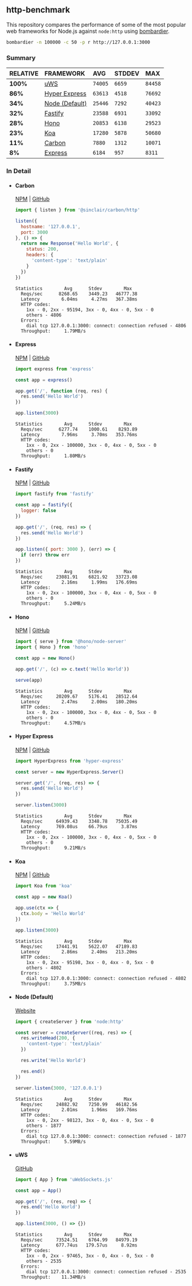 ## http-benchmark

This repository compares the performance of some of the most popular web frameworks for Node.js against `node:http` using [bombardier](https://github.com/codesenberg/bombardier).

```bash
bombardier -n 100000 -c 50 -p r http://127.0.0.1:3000
```

### Summary

| RELATIVE | FRAMEWORK | AVG | STDDEV | MAX |
| :--- | :--- | :--- | :--- | :--- |
| **100%** | [uWS](#uws) | `74005` | `6659` | `84458` |
| **86%** | [Hyper Express](#hyper-express) | `63613` | `4518` | `76692` |
| **34%** | [Node (Default)](#node-default) | `25446` | `7292` | `40423` |
| **32%** | [Fastify](#fastify) | `23588` | `6931` | `33092` |
| **28%** | [Hono](#hono) | `20853` | `6138` | `29523` |
| **23%** | [Koa](#koa) | `17280` | `5878` | `50680` |
| **11%** | [Carbon](#carbon) | `7880` | `1312` | `10071` |
| **8%** | [Express](#express) | `6184` | `957` | `8311` |


### In Detail

- #### Carbon
  [NPM](https://npmjs.com/@sinclair/carbon) | [GitHub](https://github.com/sinclairzx81/carbon)
  ```js
  import { listen } from '@sinclair/carbon/http'

  listen({
    hostname: '127.0.0.1',
    port: 3000
  }, () => {
    return new Response('Hello World', {
      status: 200,
      headers: {
        'content-type': 'text/plain'
      }
    })
  })
  ```

  ```
  Statistics        Avg      Stdev        Max
    Reqs/sec      8268.65    3449.23   46777.38
    Latency        6.04ms     4.27ms   367.38ms
    HTTP codes:
      1xx - 0, 2xx - 95194, 3xx - 0, 4xx - 0, 5xx - 0
      others - 4806
    Errors:
      dial tcp 127.0.0.1:3000: connect: connection refused - 4806
    Throughput:     1.79MB/s
  ```

- #### Express
  [NPM](https://npmjs.com/express) | [GitHub](https://github.com/expressjs/express)
  ```js
  import express from 'express'

  const app = express()

  app.get('/', function (req, res) {
    res.send('Hello World')
  })

  app.listen(3000)
  ```

  ```
  Statistics        Avg      Stdev        Max
    Reqs/sec      6277.74    1000.61    8293.89
    Latency        7.96ms     3.70ms   353.76ms
    HTTP codes:
      1xx - 0, 2xx - 100000, 3xx - 0, 4xx - 0, 5xx - 0
      others - 0
    Throughput:     1.80MB/s
  ```

- #### Fastify
  [NPM](https://npmjs.com/fastify) | [GitHub](https://github.com/fastify/fastify)
  ```js
  import fastify from 'fastify'

  const app = fastify({
    logger: false
  })

  app.get('/', (req, res) => {
    res.send('Hello World')
  })

  app.listen({ port: 3000 }, (err) => {
    if (err) throw err
  })
  ```

  ```
  Statistics        Avg      Stdev        Max
    Reqs/sec     23081.91    6821.92   33723.08
    Latency        2.16ms     1.99ms   176.69ms
    HTTP codes:
      1xx - 0, 2xx - 100000, 3xx - 0, 4xx - 0, 5xx - 0
      others - 0
    Throughput:     5.24MB/s
  ```

- #### Hono
  [NPM](https://npmjs.com/hono) | [GitHub](https://github.com/honojs/hono)
  ```js
  import { serve } from '@hono/node-server'
  import { Hono } from 'hono'

  const app = new Hono()

  app.get('/', (c) => c.text('Hello World'))

  serve(app)
  ```

  ```
  Statistics        Avg      Stdev        Max
    Reqs/sec     20209.67    5176.41   28512.64
    Latency        2.47ms     2.00ms   180.20ms
    HTTP codes:
      1xx - 0, 2xx - 100000, 3xx - 0, 4xx - 0, 5xx - 0
      others - 0
    Throughput:     4.57MB/s
  ```

- #### Hyper Express
  [NPM](https://npmjs.com/hyper-express) | [GitHub](https://github.com/kartikk221/hyper-express)
  ```js
  import HyperExpress from 'hyper-express'

  const server = new HyperExpress.Server()

  server.get('/', (req, res) => {
    res.send('Hello World')
  })

  server.listen(3000)
  ```

  ```
  Statistics        Avg      Stdev        Max
    Reqs/sec     64939.43    3348.78   75035.49
    Latency      769.08us    66.79us     3.87ms
    HTTP codes:
      1xx - 0, 2xx - 100000, 3xx - 0, 4xx - 0, 5xx - 0
      others - 0
    Throughput:     9.21MB/s
  ```

- #### Koa
  [NPM](https://npmjs.com/koa) | [GitHub](https://github.com/koajs/koa)
  ```js
  import Koa from 'koa'

  const app = new Koa()

  app.use(ctx => {
    ctx.body = 'Hello World'
  })

  app.listen(3000)
  ```

  ```
  Statistics        Avg      Stdev        Max
    Reqs/sec     17441.91    5622.07   47189.83
    Latency        2.86ms     2.40ms   213.20ms
    HTTP codes:
      1xx - 0, 2xx - 95198, 3xx - 0, 4xx - 0, 5xx - 0
      others - 4802
    Errors:
      dial tcp 127.0.0.1:3000: connect: connection refused - 4802
    Throughput:     3.75MB/s
  ```

- #### Node (Default)
  [Website](https://nodejs.org/api/http.html)
  ```js
  import { createServer } from 'node:http'

  const server = createServer((req, res) => {
    res.writeHead(200, {
      'content-type': 'text/plain'
    })

    res.write('Hello World')

    res.end()
  })

  server.listen(3000, '127.0.0.1')
  ```

  ```
  Statistics        Avg      Stdev        Max
    Reqs/sec     24882.92    7250.99   46182.56
    Latency        2.01ms     1.96ms   169.76ms
    HTTP codes:
      1xx - 0, 2xx - 98123, 3xx - 0, 4xx - 0, 5xx - 0
      others - 1877
    Errors:
      dial tcp 127.0.0.1:3000: connect: connection refused - 1877
    Throughput:     5.59MB/s
  ```

- #### uWS
  [GitHub](https://github.com/uNetworking/uWebSockets.js)
  ```js
  import { App } from 'uWebSockets.js'

  const app = App()

  app.get('/', (res, req) => {
    res.end('Hello World')
  })

  app.listen(3000, () => {})
  ```

  ```
  Statistics        Avg      Stdev        Max
    Reqs/sec     73524.51    6764.99   84979.19
    Latency      677.74us   179.57us     8.92ms
    HTTP codes:
      1xx - 0, 2xx - 97465, 3xx - 0, 4xx - 0, 5xx - 0
      others - 2535
    Errors:
      dial tcp 127.0.0.1:3000: connect: connection refused - 2535
    Throughput:    11.34MB/s
  ```


